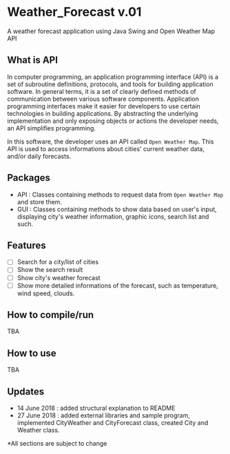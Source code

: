 # Weather_Forecast v.01
A weather forecast application using Java Swing and Open Weather Map API

## What is API
In computer programming, an application programming interface (API) is a set of subroutine definitions, protocols, and tools for building application software. In general terms, it is a set of clearly defined methods of communication between various software components. Application programming interfaces make it easier for developers to use certain technologies in building applications. By abstracting the underlying implementation and only exposing objects or actions the developer needs, an API simplifies programming.

In this software, the developer uses an API called `Open Weather Map`. This API is used to access informations about cities' current weather data, and/or daily forecasts.

## Packages
- API : Classes containing methods to request data from `Open Weather Map` and store them.
- GUI : Classes containing methods to show data based on user's input, displaying city's weather information, graphic icons, search list and such.

## Features
- [ ] Search for a city/list of cities
- [ ] Show the search result
- [ ] Show city's weather forecast
- [ ] Show more detailed informations of the forecast, such as temperature, wind speed, clouds.

## How to compile/run
TBA

## How to use
TBA

## Updates
- 14 June 2018 : added structural explanation to README
- 27 June 2018 : added external libraries and sample program, implemented CityWeather and CityForecast class, created City and Weather class.

*All sections are subject to change